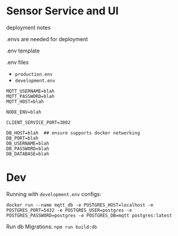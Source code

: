 # Sensor Service and UI

deployment notes

.envs are needed for deployment

.env template

.env files

- `production.env` 
- `development.env` 

```
MQTT_USERNAME=blah
MQTT_PASSWORD=blah
MQTT_HOST=blah

NODE_ENV=blah

CLIENT_SERVICE_PORT=3002

DB_HOST=blah  ## ensure supports docker networking
DB_PORT=blah
DB_USERNAME=blah
DB_PASSWORD=blah
DB_DATABASE=blah
```

# Dev
Running with `development.env` configs:
```
docker run --name mqtt_db -e POSTGRES_HOST=localhost -e POSTGRES_PORT=5432 -e POSTGRES_USER=postgres -e POSTGRES_PASSWORD=postgres -e POSTGRES_DB=mqtt postgres:latest
```
Run db Migrations:
`npm run build:db`


